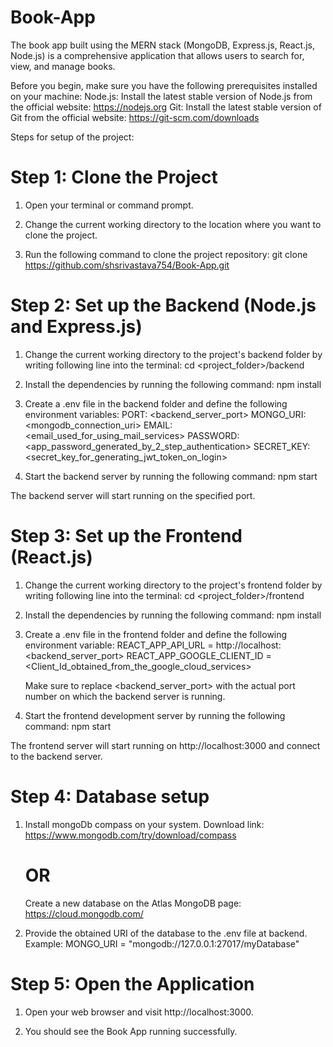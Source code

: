 # Book-App

The book app built using the MERN stack (MongoDB, Express.js, React.js, Node.js) is a comprehensive application that allows users to search for, view, and manage books.

Before you begin, make sure you have the following prerequisites installed on your machine:
Node.js: Install the latest stable version of Node.js from the official website: https://nodejs.org
Git: Install the latest stable version of Git from the official website: https://git-scm.com/downloads

Steps for setup of the project:

# Step 1: Clone the Project
1) Open your terminal or command prompt.

2) Change the current working directory to the location where you want to clone the project.

3) Run the following command to clone the project repository:
   git clone https://github.com/shsrivastava754/Book-App.git

# Step 2: Set up the Backend (Node.js and Express.js)
1) Change the current working directory to the project's backend folder by writing following line into the terminal:
   cd <project_folder>/backend
   
2) Install the dependencies by running the following command:
   npm install

3) Create a .env file in the backend folder and define the following environment variables:
   PORT: <backend_server_port>
   MONGO_URI: <mongodb_connection_uri>
   EMAIL: <email_used_for_using_mail_services>
   PASSWORD: <app_password_generated_by_2_step_authentication>
   SECRET_KEY: <secret_key_for_generating_jwt_token_on_login>

4) Start the backend server by running the following command:
   npm start

The backend server will start running on the specified port.

# Step 3: Set up the Frontend (React.js)
1) Change the current working directory to the project's frontend folder by writing following line into the terminal:
   cd <project_folder>/frontend

2) Install the dependencies by running the following command:
   npm install

3) Create a .env file in the frontend folder and define the following environment variable:
   REACT_APP_API_URL = http://localhost:<backend_server_port>
   REACT_APP_GOOGLE_CLIENT_ID = <Client_Id_obtained_from_the_google_cloud_services>
   
   Make sure to replace <backend_server_port> with the actual port number on which the backend server is running.

4) Start the frontend development server by running the following command:
   npm start

The frontend server will start running on http://localhost:3000 and connect to the backend server.

# Step 4: Database setup
1) Install mongoDb compass on your system. Download link: https://www.mongodb.com/try/download/compass
   # OR
   Create a new database on the Atlas MongoDB page: https://cloud.mongodb.com/

2) Provide the obtained URI of the database to the .env file at backend.
   Example: MONGO_URI = "mongodb://127.0.0.1:27017/myDatabase"

# Step 5: Open the Application
1) Open your web browser and visit http://localhost:3000.

2) You should see the Book App running successfully.
